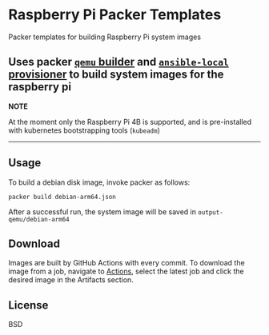 
Raspberry Pi Packer Templates
=============================
Packer templates for building Raspberry Pi system images

Uses packer [`qemu` builder](https://www.packer.io/docs/builders/qemu) and [`ansible-local` provisioner](https://www.packer.io/docs/provisioners/ansible-local) to build system images for the raspberry pi
---
**NOTE**

At the moment only the Raspberry Pi 4B is supported, and is pre-installed with kubernetes bootstrapping tools (`kubeadm`)

---

Usage
-----
To build a debian disk image, invoke packer as follows:

    packer build debian-arm64.json

After a successful run, the system image will be saved in `output-qemu/debian-arm64`

Download
--------
Images are built by GitHub Actions with every commit. To download the image from a job, navigate to [Actions](https://github.com/ivan-c/packer-templates/actions), select the latest job and click the desired image in the Artifacts section.

License
-------
BSD
